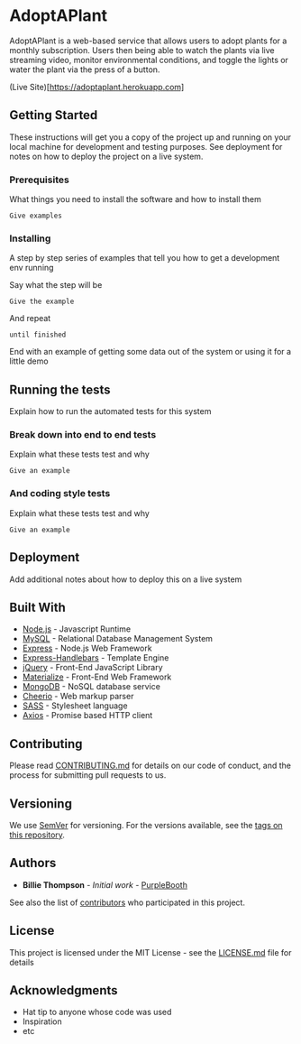 # AdoptAPlant

AdoptAPlant is a web-based service that allows users to adopt plants for a monthly subscription. Users then being able to watch the plants via live streaming video, monitor environmental conditions, and toggle the lights or water the plant via the press of a button.

(Live Site)[https://adoptaplant.herokuapp.com]

## Getting Started

These instructions will get you a copy of the project up and running on your local machine for development and testing purposes. See deployment for notes on how to deploy the project on a live system.

### Prerequisites

What things you need to install the software and how to install them

```
Give examples
```

### Installing

A step by step series of examples that tell you how to get a development env running

Say what the step will be

```
Give the example
```

And repeat

```
until finished
```

End with an example of getting some data out of the system or using it for a little demo

## Running the tests

Explain how to run the automated tests for this system

### Break down into end to end tests

Explain what these tests test and why

```
Give an example
```

### And coding style tests

Explain what these tests test and why

```
Give an example
```

## Deployment

Add additional notes about how to deploy this on a live system

## Built With

* [Node.js](https://nodejs.org/en/) - Javascript Runtime
* [MySQL](https://www.mysql.com/) - Relational Database Management System
* [Express](https://expressjs.com/) - Node.js Web Framework
* [Express-Handlebars](https://www.npmjs.com/package/express-handlebars) - Template Engine
* [jQuery](https://jquery.com/) - Front-End JavaScript Library
* [Materialize](https://materializecss.com/) - Front-End Web Framework
* [MongoDB](https://www.mongodb.com/) - NoSQL database service
* [Cheerio](https://www.npmjs.com/package/cheerio) - Web markup parser
* [SASS](https://sass-lang.com/) - Stylesheet language
* [Axios](https://www.npmjs.com/package/axios) - Promise based HTTP client

## Contributing

Please read [CONTRIBUTING.md](https://gist.github.com/PurpleBooth/b24679402957c63ec426) for details on our code of conduct, and the process for submitting pull requests to us.

## Versioning

We use [SemVer](http://semver.org/) for versioning. For the versions available, see the [tags on this repository](https://github.com/your/project/tags). 

## Authors

* **Billie Thompson** - *Initial work* - [PurpleBooth](https://github.com/PurpleBooth)

See also the list of [contributors](https://github.com/your/project/contributors) who participated in this project.

## License

This project is licensed under the MIT License - see the [LICENSE.md](LICENSE.md) file for details

## Acknowledgments

* Hat tip to anyone whose code was used
* Inspiration
* etc
